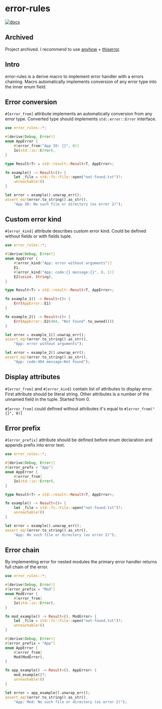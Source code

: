 # error-rules

[![docs](https://docs.rs/error-rules/badge.svg)](https://docs.rs/error-rules)

## Archived

Project archived. I recommend to use [anyhow](https://crates.io/crates/anyhow) + [thiserror](https://crates.io/crates/thiserror).

## Intro

error-rules is a derive macro to implement error handler with a errors chaining.
Macro automatically implements conversion of any error type into the inner enum field.

## Error conversion

`#[error_from]` attribute implements an automatically conversion from any error type.
Converted type should implements `std::error::Error` interface.

```rust
use error_rules::*;

#[derive(Debug, Error)]
enum AppError {
    #[error_from("App IO: {}", 0)]
    Io(std::io::Error),
}

type Result<T> = std::result::Result<T, AppError>;

fn example() -> Result<()> {
    let _file = std::fs::File::open("not-found.txt")?;
    unreachable!()
}

let error = example().unwrap_err();
assert_eq!(error.to_string().as_str(),
    "App IO: No such file or directory (os error 2)");
```

## Custom error kind

`#[error_kind]` attribute describes custom error kind.
Could be defined without fields or with fields tuple.

```rust
use error_rules::*;

#[derive(Debug, Error)]
enum AppError {
    #[error_kind("App: error without arguments")]
    E1,
    #[error_kind("App: code:{} message:{}", 0, 1)]
    E2(usize, String),
}

type Result<T> = std::result::Result<T, AppError>;

fn example_1() -> Result<()> {
    Err(AppError::E1)
}

fn example_2() -> Result<()> {
    Err(AppError::E2(404, "Not Found".to_owned()))
}

let error = example_1().unwrap_err();
assert_eq!(error.to_string().as_str(),
    "App: error without arguments");

let error = example_2().unwrap_err();
assert_eq!(error.to_string().as_str(),
    "App: code:404 message:Not Found");
```

## Display attributes

`#[error_from]` and `#[error_kind]` contain list of attributes to display error.
First attribute should be literal string. Other attributes is a number of the
unnamed field in the tuple. Started from 0.

`#[error_from]` could defined without attributes it's equal to `#[error_from("{}", 0)]`

## Error prefix

`#[error_prefix]` attribute should be defined before enum declaration and
appends prefix into error text.

```rust
use error_rules::*;

#[derive(Debug, Error)]
#[error_prefx = "App"]
enum AppError {
    #[error_from]
    Io(std::io::Error),
}

type Result<T> = std::result::Result<T, AppError>;

fn example() -> Result<()> {
    let _file = std::fs::File::open("not-found.txt")?;
    unreachable!()
}

let error = example().unwrap_err();
assert_eq!(error.to_string().as_str(),
    "App: No such file or directory (os error 2)");
```

## Error chain

By implementing error for nested modules the primary error handler returns full chain of the error.

```rust
use error_rules::*;

#[derive(Debug, Error)]
#[error_prefix = "Mod"]
enum ModError {
    #[error_from]
    Io(std::io::Error),
}

fn mod_example() -> Result<(), ModError> {
    let _file = std::fs::File::open("not-found.txt")?;
    unreachable!()
}

#[derive(Debug, Error)]
#[error_prefix = "App"]
enum AppError {
    #[error_from]
    Mod(ModError),
}

fn app_example() -> Result<(), AppError> {
    mod_example()?;
    unreachable!()
}

let error = app_example().unwrap_err();
assert_eq!(error.to_string().as_str(),
    "App: Mod: No such file or directory (os error 2)");
```
